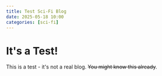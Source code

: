 ```yaml
---
title: Test Sci-Fi Blog
date: 2025-05-18 10:00
categories: [sci-fi]
---
```

# It's a Test!
This is a test - it's not a real blog. ~~You might know this already~~.